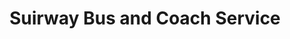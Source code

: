 ---
title: "Suirway Bus and Coach Service"
address: "Suirway Bus and Coach Service Ltd, Offices at Passage East, Passage East, Co. Waterford"
tel: "+353 (0)51 38 2209"
county: "Waterford"
category: "Coach Hire"
type: "Content"
lat: "52.26154327392578"
lng: "-7.121082782745361"
---